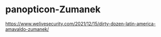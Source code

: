 # panopticon-Zumanek

https://www.welivesecurity.com/2021/12/15/dirty-dozen-latin-america-amavaldo-zumanek/
